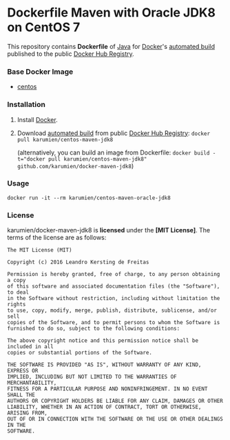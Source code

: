 # Dockerfile Maven with Oracle JDK8 on CentOS 7

This repository contains **Dockerfile** of [Java](https://www.java.com/) for [Docker](https://www.docker.com/)'s [automated build](https://registry.hub.docker.com/r/karumien/centos-maven-jdk8/) published to the public [Docker Hub Registry](https://registry.hub.docker.com/).


### Base Docker Image

* [centos](https://hub.docker.com/_/centos/)


### Installation

1. Install [Docker](https://www.docker.com/).

2. Download [automated build](https://registry.hub.docker.com/r/karumien/centos-maven-jdk8/) from public [Docker Hub Registry](https://registry.hub.docker.com/): `docker pull karumien/centos-maven-jdk8`

   (alternatively, you can build an image from Dockerfile: `docker build -t="docker pull karumien/centos-maven-jdk8" github.com/karumien/docker-maven-jdk8`)


### Usage

    docker run -it --rm karumien/centos-maven-oracle-jdk8


### License

karumien/docker-maven-jdk8 is **licensed** under the **[MIT License]**. The terms of the license are as follows:

    The MIT License (MIT)

    Copyright (c) 2016 Leandro Kersting de Freitas

    Permission is hereby granted, free of charge, to any person obtaining a copy
    of this software and associated documentation files (the "Software"), to deal
    in the Software without restriction, including without limitation the rights
    to use, copy, modify, merge, publish, distribute, sublicense, and/or sell
    copies of the Software, and to permit persons to whom the Software is
    furnished to do so, subject to the following conditions:

    The above copyright notice and this permission notice shall be included in all
    copies or substantial portions of the Software.

    THE SOFTWARE IS PROVIDED "AS IS", WITHOUT WARRANTY OF ANY KIND, EXPRESS OR
    IMPLIED, INCLUDING BUT NOT LIMITED TO THE WARRANTIES OF MERCHANTABILITY,
    FITNESS FOR A PARTICULAR PURPOSE AND NONINFRINGEMENT. IN NO EVENT SHALL THE
    AUTHORS OR COPYRIGHT HOLDERS BE LIABLE FOR ANY CLAIM, DAMAGES OR OTHER
    LIABILITY, WHETHER IN AN ACTION OF CONTRACT, TORT OR OTHERWISE, ARISING FROM,
    OUT OF OR IN CONNECTION WITH THE SOFTWARE OR THE USE OR OTHER DEALINGS IN THE
    SOFTWARE.
